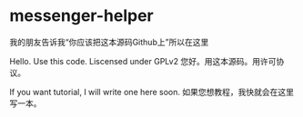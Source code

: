 # messenger-helper

我的朋友告诉我“你应该把这本源码Github上”所以在这里


Hello. Use this code. Liscensed under GPLv2
您好。用这本源码。用许可协议。

If you want tutorial, I will write one here soon.
如果您想教程，我快就会在这里写一本。